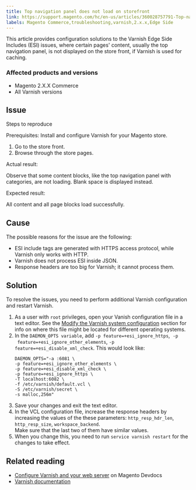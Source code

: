 ```yaml
---
title: Top navigation panel does not load on storefront
link: https://support.magento.com/hc/en-us/articles/360028757791-Top-navigation-panel-does-not-load-on-storefront
labels: Magento Commerce,troubleshooting,varnish,2.x.x,Edge Side
---
```


<p>This article provides configuration solutions to the Varnish Edge Side Includes (ESI) issues, where certain pages' content, usually the top navigation panel, is not displayed on the store front, if Varnish is used for caching.</p>
<h3>Affected products and versions</h3>
<ul>
<li>Magento 2.X.X Commerce </li>
<li>All Varnish versions</li>
</ul>
<h2>Issue</h2>
<p>Steps to reproduce</p>
<p>Prerequisites: Install and configure Varnish for your Magento store.</p>
<ol>
<li>Go to the store front.</li>
<li>Browse through the store pages.</li>
</ol>
<p>Actual result:</p>
<p>Observe that some content blocks, like the top navigation panel with categories, are not loading. Blank space is displayed instead.</p>
<p>Expected result:</p>
<p>All content and all page blocks load successfully. </p>
<h2>Cause</h2>
<p>The possible reasons for the issue are the following:</p>
<ul>
<li>ESI include tags are generated with HTTPS access protocol, while Varnish only works with HTTP.</li>
<li>Varnish does not process ESI inside JSON. </li>
<li>Response headers are too big for Varnish; it cannot process them.</li>
</ul>
<h2>Solution</h2>
<p>To resolve the issues, you need to perform additional Varnish configuration and restart Varnish.</p>
<ol>
<li>As a user with <code class="highlighter-rouge">root</code> privileges, open your Vanish configuration file in a text editor. See the <a href="https://devdocs.magento.com/guides/v2.3/config-guide/varnish/config-varnish-configure.html#config-varnish-config-sysvcl">Modify the Varnish system configuration</a> section for info on where this file might be located for different operating systems.</li>
<li>In the <code>DAEMON_OPTS variable</code>, add <code>-p feature=+esi_ignore_https</code>,  <code>-p  feature=+esi_ignore_other_elements</code>, <code>-p  feature=+esi_disable_xml_check</code>. This would look like:
<pre><code class="language-bash">DAEMON_OPTS="-a :6081 \
-p feature=+esi_ignore_other_elements \
-p feature=+esi_disable_xml_check \
-p feature=+esi_ignore_https \
-T localhost:6082 \
-f /etc/varnish/default.vcl \
-S /etc/varnish/secret \
-s malloc,256m"
</code></pre>
</li>
<li>Save your changes and exit the text editor.</li>
<li>In the VCL configuration file, increase the response headers by increasing the values of the these parameters: <code>http_resp_hdr_len</code>, <code>http_resp_size</code>, <code>workspace_backend</code>.<br/> Make sure that the last two of them have similar values.</li>
<li>When you change this, you need to run <code class="docutils literal">service varnish restart</code> for the changes to take effect.</li>
</ol>
<h2>Related reading</h2>
<ul>
<li>
<a href="https://devdocs.magento.com/guides/v2.3/config-guide/varnish/config-varnish-configure.html#config-varnish-config-sysvcl">Configure Varnish and your web server</a> on Magento Devdocs</li>
<li><a href="https://varnish-cache.org/docs/5.1/reference/index.html">Varnish documentation</a></li>
</ul>
<p> </p>